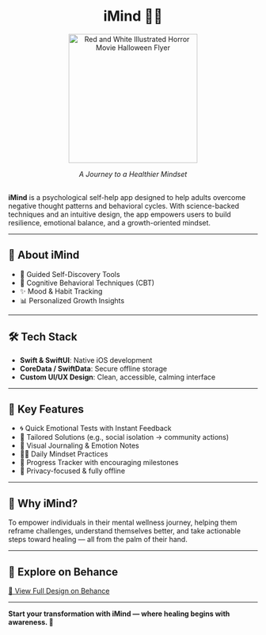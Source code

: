 <div align="center" style="margin-bottom: 30px;">

# iMind 🧠💭

<img src="https://github.com/user-attachments/assets/3dad49df-e8b9-4272-894a-3d95132a4038" alt="Red and White Illustrated Horror Movie Halloween Flyer" width="260"/>

*A Journey to a Healthier Mindset*

</div>


**iMind** is a psychological self-help app designed to help adults overcome negative thought patterns and behavioral cycles. With science-backed techniques and an intuitive design, the app empowers users to build resilience, emotional balance, and a growth-oriented mindset.

---

## 🧘 About iMind

- 🧭 Guided Self-Discovery Tools  
- 🧠 Cognitive Behavioral Techniques (CBT)  
- ✨ Mood & Habit Tracking  
- 📊 Personalized Growth Insights  

---

## 🛠️ Tech Stack

- **Swift & SwiftUI**: Native iOS development  
- **CoreData / SwiftData**: Secure offline storage  
- **Custom UI/UX Design**: Clean, accessible, calming interface

---

## 🌟 Key Features

- 🌀 Quick Emotional Tests with Instant Feedback  
- 🌱 Tailored Solutions (e.g., social isolation → community actions)  
- 📒 Visual Journaling & Emotion Notes  
- 🧘‍♀️ Daily Mindset Practices  
- 🔄 Progress Tracker with encouraging milestones  
- 🔐 Privacy-focused & fully offline

---

## 🎯 Why iMind?

To empower individuals in their mental wellness journey, helping them reframe challenges, understand themselves better, and take actionable steps toward healing — all from the palm of their hand.

---

## 🔗 Explore on Behance

[🔗 View Full Design on Behance](https://www.behance.net/gallery/226793697/iMind-App)

---

**Start your transformation with iMind — where healing begins with awareness. 🌿**

